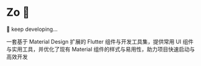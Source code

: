 # Zo 🦒

🚧 keep developing...

一套基于 Material Design 扩展的 Flutter 组件与开发工具集，提供常用 UI 组件与实用工具，并优化了现有 Material 组件的样式与易用性，助力项目快速启动与高效开发


